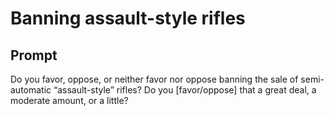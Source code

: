 # Banning assault-style rifles

## Prompt
Do you favor, oppose, or neither favor nor oppose banning the sale of semi-automatic “assault-style” rifles? Do you [favor/oppose] that a great deal, a moderate amount, or a little?
